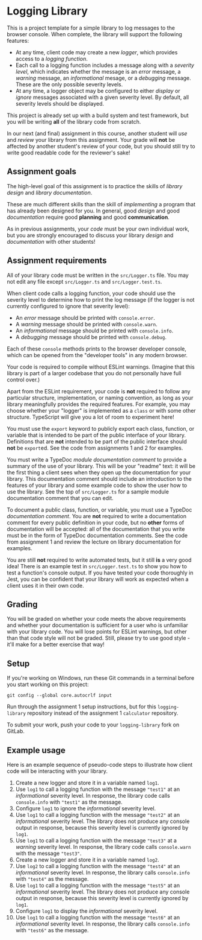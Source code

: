 # Logging Library

This is a project template for a simple library to log messages to the browser console. When complete, the library will support the following features:

  - At any time, client code may create a new *logger*, which provides access to a *logging function*.
  - Each call to a logging function includes a message along with a *severity level*, which indicates whether the message is an *error* message, a *warning* message, an *informational* mesage, or a *debugging* message. These are the only possible severity levels.
  - At any time, a logger object may be configured to either *display* or *ignore* messages associated with a given severity level. By default, all severity levels should be displayed.

This project is already set up with a build system and test framework, but you will be writing **all** of the library code from scratch.

In our next (and final) assignment in this course, another student will *use* and *review* your library from this assignment. Your grade will **not** be affected by another student's review of your code, but you should still try to write good readable code for the reviewer's sake!

## Assignment goals

The high-level goal of this assignment is to practice the skills of *library design* and *library documentation*.

These are much different skills than the skill of *implementing* a program that has already been designed for you. In general, good *design* and good *documentation* require good **planning** and good **communication**.

As in previous assignments, your *code* must be your own individual work, but you are strongly encouraged to discuss your library *design* and *documentation* with other students!

## Assignment requirements

All of your library code must be written in the `src/Logger.ts` file. You may not edit any file except `src/Logger.ts` and `src/Logger.test.ts`.

When client code calls a logging function, your code should use the severity level to determine how to print the log message (if the logger is not currently configured to ignore that severity level):
  - An *error* message should be printed with `console.error`.
  - A *warning* message should be printed with `console.warn`.
  - An *informational* message should be printed with `console.info`.
  - A *debugging* message should be printed with `console.debug`.

Each of these `console` methods prints to the browser developer console, which can be opened from the "developer tools" in any modern browser.

Your code is required to compile without ESLint warnings. (Imagine that this library is part of a larger codebase that you do not personally have full control over.)

Apart from the ESLint requirement, your code is **not** required to follow any particular structure, implementation, or naming convention, as long as your library meaningfully provides the required features. For example, you may choose whether your "logger" is implemented as a `class` or with some other structure. TypeScript will give you a lot of room to experiment here!

You must use the `export` keyword to publicly export each class, function, or variable that is intended to be part of the public interface of your library. Definitions that are **not** intended to be part of the public interface should **not** be `export`ed. See the code from assignments 1 and 2 for examples.

You must write a TypeDoc *module documentation comment* to provide a summary of the use of your library. This will be your "readme" text: it will be the first thing a client sees when they open up the documentation for your library. This documentation comment should include an introduction to the features of your library and some example code to show the user how to use the library. See the top of `src/Logger.ts` for a sample module documentation comment that you can edit.

To document a public class, function, or variable, you must use a TypeDoc *documentation comment*. You are **not** required to write a documentation comment for every public definition in your code, but no **other** forms of documentation will be accepted: all of the documentation that you write must be in the form of TypeDoc documentation comments. See the code from assignment 1 and review the lecture on library documentation for examples.

You are still **not** required to write automated tests, but it still **is** a very good idea! There is an example test in `src/Logger.test.ts` to show you how to test a function's console output. If you have tested your code thoroughly in Jest, you can be confident that your library will work as expected when a client uses it in their own code.

## Grading

You will be graded on whether your code meets the above requirements and whether your documentation is sufficient for a user who is unfamiliar with your library code. You will lose points for ESLint warnings, but other than that code style will not be graded. Still, please try to use good style - it'll make for a better exercise that way!

## Setup

If you're working on Windows, run these Git commands in a terminal before you start working on this project:

```
git config --global core.autocrlf input
```

Run through the assignment 1 setup instructions, but for this `logging-library` repository instead of the assignment 1 `calculator` repository.

To submit your work, push your code to your `logging-library` fork on GitLab.

## Example usage

Here is an example sequence of pseudo-code steps to illustrate how client code will be interacting with your library.

1. Create a new logger and store it in a variable named `log1`.
2. Use `log1` to call a logging function with the message `"test1"` at an *informational* severity level. In response, the library code calls `console.info` with `"test1"` as the message.
3. Configure `log1` to ignore the *informational* severity level.
4. Use `log1` to call a logging function with the message `"test2"` at an *informational* severity level. The library does not produce any console output in response, because this severity level is currently ignored by `log1`.
5. Use `log1` to call a logging function with the message `"test3"` at a *warning* severity level. In response, the library code calls `console.warn` with the message `"test3"`.
6. Create a new logger and store it in a variable named `log2`.
7. Use `log2` to call a logging function with the message `"test4"` at an *informational* severity level. In response, the library calls `console.info` with `"test4"` as the message.
8. Use `log1` to call a logging function with the message `"test5"` at an *informational* severity level. The library does not produce any console output in response, because this severity level is currently ignored by `log1`.
9. Configure `log1` to display the *informational* severity level.
10. Use `log1` to call a logging function with the message `"test6"` at an *informational* severity level. In response, the library calls `console.info` with `"test6"` as the message.
